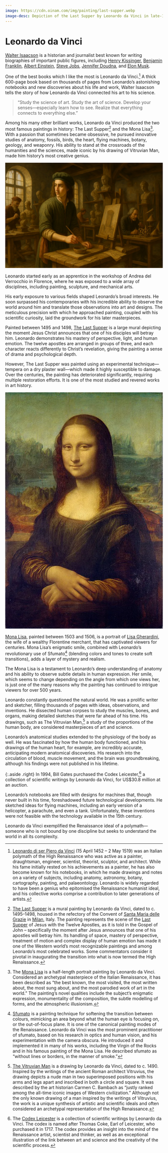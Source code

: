 ```yaml
---
image: https://cdn.oinam.com/img/painting/last-supper.webp
image-desc: Depiction of the Last Supper by Leonardo da Vinci in late-1490s, Milan, Italy.
---
```


# Leonardo da Vinci

[Walter Isaacson](https://en.wikipedia.org/wiki/Walter_Isaacson) is a historian and journalist best known for writing biographies of important public figures, including [Henry Kissinger](https://en.wikipedia.org/wiki/Henry_Kissinger), [Benjamin Franklin](https://en.wikipedia.org/wiki/Benjamin_Franklin), [Albert Einstein](https://en.wikipedia.org/wiki/Albert_Einstein), [Steve Jobs](https://en.wikipedia.org/wiki/Steve_Jobs), [Jennifer Doudna](https://en.wikipedia.org/wiki/Jennifer_Doudna), and [Elon Musk](https://en.wikipedia.org/wiki/Elon_Musk).

One of the best books which I like the most is Leonardo da Vinci.[^LeonardoDaVinci] A thick 600-page book based on thousands of pages from Leonardo’s astonishing notebooks and new discoveries about his life and work, Walter Isaacson tells the story of how Leonardo da Vinci connected his art to his science.

> “Study the science of art. Study the art of science. Develop your senses—especially learn how to see. Realize that everything connects to everything else.”

Among his many other brilliant works, Leonardo da Vinci produced the two most famous paintings in history: The Last Supper[^TheLastSupper] and the Mona Lisa[^MonaLisa]. With a passion that sometimes became obsessive, he pursued innovative studies of anatomy, fossils, birds, the heart, flying machines, botany, geology, and weaponry. His ability to stand at the crossroads of the humanities and the sciences, made iconic by his drawing of Vitruvian Man, made him history’s most creative genius.

<img class="large" src="/static/2024/leonardo-da-vinci-as-an-apprentice.webp" alt="A young Leonardo da Vinci as an apprentice.">

Leonardo started early as an apprentice in the workshop of Andrea del Verrocchio in Florence, where he was exposed to a wide array of disciplines, including painting, sculpture, and mechanical arts.

His early exposure to various fields shaped Leonardo’s broad interests. He soon surpassed his contemporaries with his incredible ability to observe the world around him and translate those observations into art and designs. The meticulous precision with which he approached painting, coupled with his scientific curiosity, laid the groundwork for his later masterpieces.

Painted between 1495 and 1498, [The Last Supper](https://en.wikipedia.org/wiki/The_Last_Supper_(Leonardo)) is a large mural depicting the moment Jesus Christ announces that one of his disciples will betray him. Leonardo demonstrates his mastery of perspective, light, and human emotion. The twelve apostles are arranged in groups of three, and each character reacts differently to Christ’s revelation, giving the painting a sense of drama and psychological depth.

However, The Last Supper was painted using an experimental technique—tempera on a dry plaster wall—which made it highly susceptible to damage. Over the centuries, the painting has deteriorated significantly, requiring multiple restoration efforts. It is one of the most studied and revered works in art history.

<a href="https://en.wikipedia.org/wiki/Mona_Lisa"><img class="small right" src="/static/2024/mona-lisa.webp" alt="Mona Lisa"></a>

[Mona Lisa](https://en.wikipedia.org/wiki/Mona_Lisa), painted between 1503 and 1506, is a portrait of [Lisa Gherardini](https://en.wikipedia.org/wiki/Lisa_del_Giocondo), the wife of a wealthy Florentine merchant, that has captivated viewers for centuries. Mona Lisa’s enigmatic smile, combined with Leonardo’s revolutionary use of Sfumato[^Sfumato] (blending colors and tones to create soft transitions), adds a layer of mystery and realism.

The Mona Lisa is a testament to Leonardo’s deep understanding of anatomy and his ability to observe subtle details in human expression. Her smile, which seems to change depending on the angle from which one views her, is just one of the many reasons why the painting has continued to intrigue viewers for over 500 years.

Leonardo constantly questioned the natural world. He was a prolific writer and sketcher, filling thousands of pages with ideas, observations, and inventions. He dissected human corpses to study the muscles, bones, and organs, making detailed sketches that were far ahead of his time. His drawings, such as The Vitruvian Man,[^TheVitruvianMan] a study of the proportions of the human body, are considered masterpieces of art and science.

Leonardo’s anatomical studies extended to the physiology of the body as well. He was fascinated by how the human body functioned, and his drawings of the human heart, for example, are incredibly accurate, anticipating modern anatomical discoveries. His research into the circulation of blood, muscle movement, and the brain was groundbreaking, although his findings were not published in his lifetime.

{:.aside .right}
In 1994, Bill Gates purchased the Codex Leicester,[^CodexLeicester] a collection of scientific writings by Leonardo da Vinci, for US$30.8 million at an auction.

Leonardo’s notebooks are filled with designs for machines that, though never built in his time, foreshadowed future technological developments. He sketched ideas for flying machines, including an early version of a helicopter, a parachute, and even a tank. Unfortunately, these inventions were not feasible with the technology available in the 15th century.

Leonardo da Vinci exemplified the Renaissance ideal of a polymath—someone who is not bound by one discipline but seeks to understand the world in all its complexity.

[^LeonardoDaVinci]: [Leonardo di ser Piero da Vinci](https://en.wikipedia.org/wiki/Leonardo_da_Vinci) (15 April 1452 – 2 May 1519) was an Italian polymath of the High Renaissance who was active as a painter, draughtsman, engineer, scientist, theorist, sculptor, and architect. While his fame initially rested on his achievements as a painter, he has also become known for his notebooks, in which he made drawings and notes on a variety of subjects, including anatomy, astronomy, botany, cartography, painting, and palaeontology. Leonardo is widely regarded to have been a genius who epitomised the Renaissance humanist ideal, and his collective works comprise a contribution to later generations of artists.

[^TheLastSupper]: [The Last Supper](https://en.wikipedia.org/wiki/The_Last_Supper_(Leonardo)) is a mural painting by Leonardo da Vinci, dated to c. 1495–1498, housed in the refectory of the Convent of [Santa Maria delle Grazie](https://en.wikipedia.org/wiki/Santa_Maria_delle_Grazie,_Milan) in [Milan](https://en.wikipedia.org/wiki/Milan), Italy. The painting represents the scene of the [Last Supper](https://en.wikipedia.org/wiki/Last_Supper) of Jesus with the Twelve Apostles, as it is told in the Gospel of John – specifically the moment after Jesus announces that one of his apostles will betray him. Its handling of space, mastery of perspective, treatment of motion and complex display of human emotion has made it one of the Western world’s most recognizable paintings and among Leonardo’s most celebrated works. Some commentators consider it pivotal in inaugurating the transition into what is now termed the High Renaissance.

[^MonaLisa]: The [Mona Lisa](https://en.wikipedia.org/wiki/Mona_Lisa) is a half-length portrait painting by Leonardo da Vinci. Considered an archetypal masterpiece of the Italian Renaissance, it has been described as “the best known, the most visited, the most written about, the most sung about, and the most parodied work of art in the world.” The painting’s novel qualities include the subject’s enigmatic expression, monumentality of the composition, the subtle modelling of forms, and the atmospheric illusionism.

[^Sfumato]: [Sfumato](https://en.wikipedia.org/wiki/Sfumato) is a painting technique for softening the transition between colours, mimicking an area beyond what the human eye is focusing on, or the out-of-focus plane. It is one of the canonical painting modes of the Renaissance. Leonardo da Vinci was the most prominent practitioner of sfumato, based on his research in optics and human vision, and his experimentation with the camera obscura. He introduced it and implemented it in many of his works, including the Virgin of the Rocks and in his famous painting of the Mona Lisa. He described sfumato as “without lines or borders, in the manner of smoke.”

[^TheVitruvianMan]: [The Vitruvian Man](https://en.wikipedia.org/wiki/Vitruvian_Man) is a drawing by Leonardo da Vinci, dated to c. 1490. Inspired by the writings of the ancient Roman architect Vitruvius, the drawing depicts a nude man in two superimposed positions with his arms and legs apart and inscribed in both a circle and square. It was described by the art historian Carmen C. Bambach as “justly ranked among the all-time iconic images of Western civilization.” Although not the only known drawing of a man inspired by the writings of Vitruvius, the work is a unique synthesis of artistic and scientific ideals and often considered an archetypal representation of the High Renaissance.

[^CodexLeicester]: The [Codex Leicester](https://en.wikipedia.org/wiki/Codex_Leicester) is a collection of scientific writings by Leonardo da Vinci. The codex is named after Thomas Coke, Earl of Leicester, who purchased it in 1717. The codex provides an insight into the mind of the Renaissance artist, scientist and thinker, as well as an exceptional illustration of the link between art and science and the creativity of the scientific process.